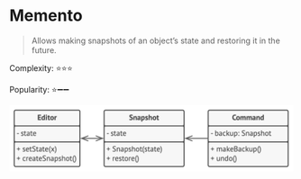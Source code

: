 # Memento

> Allows making snapshots of an object’s state and restoring it in the future.

Complexity: :star::star::star:

Popularity: :star::heavy_minus_sign::heavy_minus_sign:

![Pseudo code Memento](../../images/memento.png)